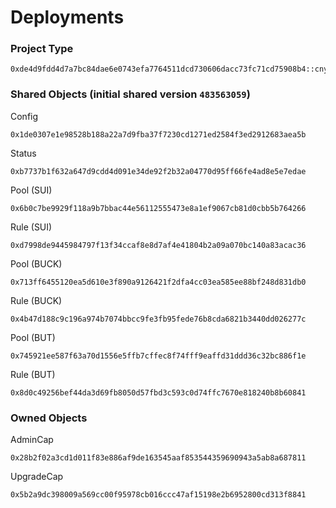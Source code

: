 # Deployments

### Project Type
```
0xde4d9fdd4d7a7bc84dae6e0743efa7764511dcd730606dacc73fc71cd75908b4::cny_2025::CNY_2025
```

### Shared Objects (initial shared version `483563059`)
Config
```
0x1de0307e1e98528b188a22a7d9fba37f7230cd1271ed2584f3ed2912683aea5b
```
Status
```
0xb7737b1f632a647d9cdd4d091e34de92f2b32a04770d95ff66fe4ad8e5e7edae
```

Pool (SUI)
```
0x6b0c7be9929f118a9b7bbac44e56112555473e8a1ef9067cb81d0cbb5b764266
```
Rule (SUI)
```
0xd7998de9445984797f13f34ccaf8e8d7af4e41804b2a09a070bc140a83acac36
```

Pool (BUCK)
```
0x713ff6455120ea5d610e3f890a9126421f2dfa4cc03ea585ee88bf248d831db0
```
Rule (BUCK)
```
0x4b47d188c9c196a974b7074bbcc9fe3fb95fede76b8cda6821b3440dd026277c
```

Pool (BUT)
```
0x745921ee587f63a70d1556e5ffb7cffec8f74fff9eaffd31ddd36c32bc886f1e
```
Rule (BUT)
```
0x8d0c49256bef44da3d69fb8050d57fbd3c593c0d74ffc7670e818240b8b60841
```

### Owned Objects
AdminCap
```
0x28b2f02a3cd1d011f83e886af9de163545aaf853544359690943a5ab8a687811
```
UpgradeCap
```
0x5b2a9dc398009a569cc00f95978cb016ccc47af15198e2b6952800cd313f8841
```
